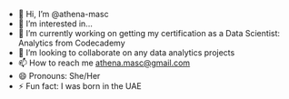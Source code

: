- 👋 Hi, I’m @athena-masc
- 👀 I’m interested in...
- 🌱 I’m currently working on getting my certification as a Data Scientist: Analytics from Codecademy
- 💞️ I’m looking to collaborate on any data analytics projects
- 📫 How to reach me athena.masc@gmail.com
- 😄 Pronouns: She/Her
- ⚡ Fun fact: I was born in the UAE
<!---
athena-masc/athena-masc is a ✨ special ✨ repository because its `README.md` (this file) appears on your GitHub profile.
You can click the Preview link to take a look at your changes.
--->
